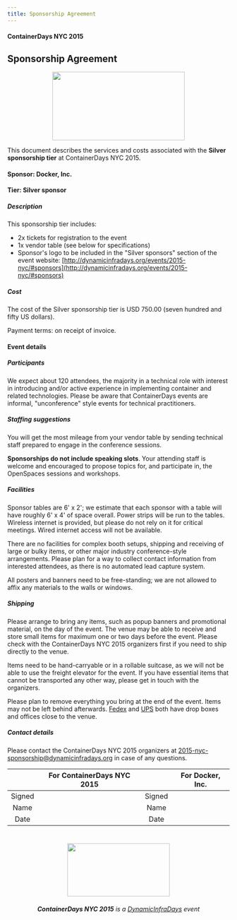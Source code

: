 ```yaml
---
title: Sponsorship Agreement
---
```


<style>
#footer {
   display: none;
   }
</style>

#### ContainerDays NYC 2015

## <a name="tiers"></a>Sponsorship Agreement

<img src="http://dynamicinfradays.org/img/logo.png" height="155" width="300" style="margin-left:auto;margin-right:auto;display:block">

This document describes the services and costs associated with the **Silver sponsorship tier** at ContainerDays NYC 2015.

#### Sponsor: Docker, Inc.
#### Tier: Silver sponsor

##### Description

This sponsorship tier includes:

* 2x tickets for registration to the event
* 1x vendor table (see below for specifications)
* Sponsor's logo to be included in the "Silver sponsors" section of the event website: [http://dynamicinfradays.org/events/2015-nyc/#sponsors](http://dynamicinfradays.org/events/2015-nyc/#sponsors)

##### Cost

The cost of the Silver sponsorship tier is USD 750.00 (seven hundred and fifty US dollars).

Payment terms: on receipt of invoice.

#### Event details
 
##### Participants

We expect about 120 attendees, the majority in a technical role with interest in introducing and/or active experience in implementing container and related technologies. Please be aware that ContainerDays events are informal,  "unconference" style events for technical practitioners.

##### Staffing suggestions

You will get the most mileage from your vendor table by sending technical staff prepared to engage in the conference sessions.

**Sponsorships do not include speaking slots**. Your attending staff is welcome and encouraged to propose topics for, and participate in, the OpenSpaces sessions and workshops.

##### Facilities

Sponsor tables are 6' x 2'; we estimate that each sponsor with a table will have roughly 6' x 4' of space overall. Power strips will be run to the tables. Wireless internet is provided, but please do not rely on it for critical meetings. Wired internet access will not be available.

There are no facilities for complex booth setups, shipping and receiving of large or bulky items, or other major industry conference-style arrangements. Please plan for a way to collect contact information from interested attendees, as there is no automated lead capture system.

All posters and banners need to be free-standing; we are not allowed to affix any materials to the walls or windows.

##### Shipping

Please arrange to bring any items, such as popup banners and promotional material, on the day of the event. The venue may be able to receive and store small items for maximum one or two days before the event. Please check with the ContainerDays NYC 2015 organizers first if you need to ship directly to the venue.

Items need to be hand-carryable or in a rollable suitcase, as we will not be able to use the freight elevator for the event. If you have essential items that cannot be transported any other way, please get in touch with the organizers.

Please plan to remove everything you bring at the end of the event. Items may not be left behind afterwards. [Fedex](http://local.fedex.com/ny/new-york/?q=11%20Times%20Sq%20NY%2010036) and [UPS](https://www.ups.com/dropoff?txtQuery=11%20Times%20Sq%20NY%2011036&reqType=results) both have drop boxes and offices close to the venue.

##### Contact details

Please contact the ContainerDays NYC 2015 organizers at [2015-nyc-sponsorship@dynamicinfradays.org](mailto:2015-nyc-sponsorship@dynamicinfradays.org) in case of any questions.

| | For ContainerDays NYC 2015 | | For Docker, Inc. |
|:-----------:|:-------------:|:-----------:|:-----------:|
| Signed | | Signed | |
| Name | | Name | |
| Date | | Date | |

<img src="http://dynamicinfradays.org/img/logo.png" height="120" width="232" style="margin: 40px auto 20px auto; display: block;">

<div style="text-align: center; display: block;"><em><strong>ContainerDays NYC 2015</strong> is a <a href="http://dynamicinfradays.org">DynamicInfraDays</a> event</em></div>